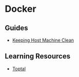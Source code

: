 <!-- @format -->

# Docker

## Guides

-  [Keeping Host Machine Clean](CLEAN.md)

## Learning Resources

-  [Toptal](https://www.toptal.com/docker/interview-questions)
